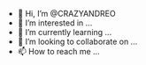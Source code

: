- 👋 Hi, I’m @CRAZYANDREO
- 👀 I’m interested in ...
- 🌱 I’m currently learning ...
- 💞️ I’m looking to collaborate on ...
- 📫 How to reach me ...

<!---
CRAZYANDREO/CRAZYANDREO is a ✨ special ✨ repository because its `README.md` (this file) appears on your GitHub profile.
You can click the Preview link to take a look at your changes.
--->
